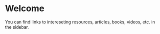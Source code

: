 <!-- TITLE: Home -->
<!-- SUBTITLE: P/B Action Wiki -->

# Welcome
You can find links to intereseting resources, articles, books, videos, etc. in the sidebar.